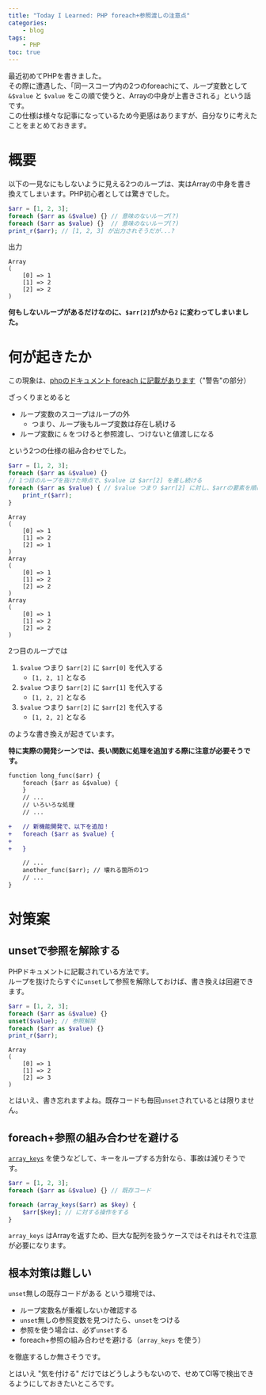 ```yaml
---
title: "Today I Learned: PHP foreach+参照渡しの注意点"
categories:
    - blog
tags:
    - PHP
toc: true
---
```


最近初めてPHPを書きました。  
その際に遭遇した、「同一スコープ内の2つのforeachにて、ループ変数として `&$value` と `$value` をこの順で使うと、Arrayの中身が上書きされる」という話です。  
この仕様は様々な記事になっているため今更感はありますが、自分なりに考えたことをまとめておきます。

# 概要

以下の一見なにもしないように見える2つのループは、実はArrayの中身を書き換えてしまいます。PHP初心者としては驚きでした。

```php
$arr = [1, 2, 3];
foreach ($arr as &$value) {} // 意味のないループ(?)
foreach ($arr as $value) {}  // 意味のないループ(?)
print_r($arr); // [1, 2, 3] が出力されそうだが...?
```

出力
```
Array
(
    [0] => 1
    [1] => 2
    [2] => 2
)
```

**何もしないループがあるだけなのに、`$arr[2]`が`3`から`2` に変わってしまいました。**

# 何が起きたか

この現象は、[phpのドキュメント foreach に記載があります](https://www.php.net/manual/ja/control-structures.foreach.php)（"警告"の部分）

ざっくりまとめると

* ループ変数のスコープはループの外
    * つまり、ループ後もループ変数は存在し続ける
* ループ変数に `&` をつけると参照渡し、つけないと値渡しになる

という2つの仕様の組み合わせでした。

```php
$arr = [1, 2, 3];
foreach ($arr as &$value) {}
// 1つ目のループを抜けた時点で、$value は $arr[2] を差し続ける
foreach ($arr as $value) { // $value つまり $arr[2] に対し、$arrの要素を順に入れる
    print_r($arr);
}
```

```
Array
(
    [0] => 1
    [1] => 2
    [2] => 1
)
Array
(
    [0] => 1
    [1] => 2
    [2] => 2
)
Array
(
    [0] => 1
    [1] => 2
    [2] => 2
)
```

2つ目のループでは
1. `$value` つまり `$arr[2]` に `$arr[0]` を代入する
    * `[1, 2, 1]` となる
1. `$value` つまり `$arr[2]` に `$arr[1]` を代入する
    * `[1, 2, 2]` となる
1. `$value` つまり `$arr[2]` に `$arr[2]` を代入する
    * `[1, 2, 2]` となる

のような書き換えが起きています。

**特に実際の開発シーンでは、長い関数に処理を追加する際に注意が必要そうです。**

```diff
function long_func($arr) {
    foreach ($arr as &$value) {
    }
    // ...
    // いろいろな処理
    // ...

+   // 新機能開発で、以下を追加！
+   foreach ($arr as $value) {
+
+   }

    // ...
    another_func($arr); // 壊れる箇所の1つ
    // ...
}
```

# 対策案

## unsetで参照を解除する

PHPドキュメントに記載されている方法です。  
ループを抜けたらすぐに`unset`して参照を解除しておけば、書き換えは回避できます。

```php
$arr = [1, 2, 3];
foreach ($arr as &$value) {}
unset($value); // 参照解除
foreach ($arr as $value) {}
print_r($arr); 
```

```
Array
(
    [0] => 1
    [1] => 2
    [2] => 3
)
```

とはいえ、書き忘れますよね。既存コードも毎回`unset`されているとは限りません。

## foreach+参照の組み合わせを避ける

[`array_keys`](https://www.php.net/manual/ja/function.array-keys.php) を使うなどして、キーをループする方針なら、事故は減りそうです。  

```php
$arr = [1, 2, 3];
foreach ($arr as &$value) {} // 既存コード

foreach (array_keys($arr) as $key) {
    $arr[$key]; // に対する操作をする
}
```

`array_keys` はArrayを返すため、巨大な配列を扱うケースではそれはそれで注意が必要になります。

## 根本対策は難しい

`unset`無しの既存コードがある という環境では、

* ループ変数名が重複しないか確認する
* `unset`無しの参照変数を見つけたら、`unset`をつける
* 参照を使う場合は、必ず`unset`する
* foreach+参照の組み合わせを避ける（`array_keys` を使う）

を徹底するしか無さそうです。

とはいえ "気を付ける" だけではどうしようもないので、せめてCI等で検出できるようにしておきたいところです。
